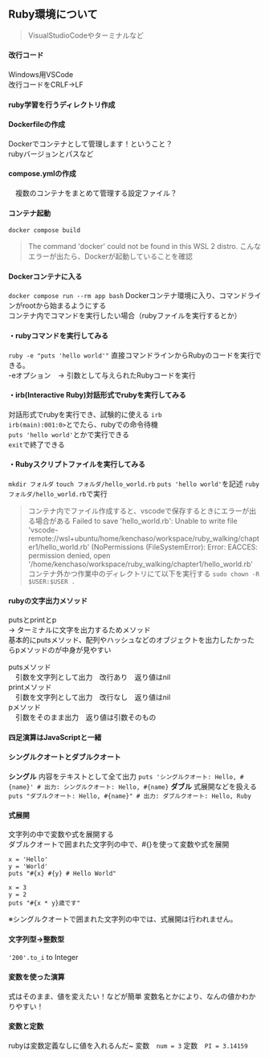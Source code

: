 ## Ruby環境について

> VisualStudioCodeやターミナルなど

#### 改行コード
Windows用VSCode<br>
改行コードをCRLF→LF

#### ruby学習を行うディレクトリ作成

#### Dockerfileの作成
 Dockerでコンテナとして管理します！ということ？<br>
 rubyバージョンとパスなど<br>
 
#### compose.ymlの作成
　複数のコンテナをまとめて管理する設定ファイル？<br>

#### コンテナ起動
`docker compose build`

> The command 'docker' could not be found in this WSL 2 distro.
> こんなエラーが出たら、Dockerが起動していることを確認

#### Dockerコンテナに入る
`docker compose run --rm app bash`
Dockerコンテナ環境に入り、コマンドラインがrootから始まるようにする<br>
コンテナ内でコマンドを実行したい場合（rubyファイルを実行するとか）

#### ・rubyコマンドを実行してみる
`ruby -e "puts 'hello world'"`
直接コマンドラインからRubyのコードを実行できる。<br>
-eオプション　→ 引数として与えられたRubyコードを実行

#### ・irb(Interactive Ruby)対話形式でrubyを実行してみる
対話形式でrubyを実行でき、試験的に使える
`irb`<br>
`irb(main):001:0>`とでたら、rubyでの命令待機<br>
`puts 'hello world'`とかで実行できる<br>
`exit`で終了できる

#### ・Rubyスクリプトファイルを実行してみる
`mkdir フォルダ`
`touch フォルダ/hello_world.rb`
`puts 'hello world'`を記述
`ruby フォルダ/hello_world.rb`で実行

> コンテナ内でファイル作成すると、vscodeで保存するときにエラーが出る場合がある
> Failed to save 'hello_world.rb': Unable to write file 'vscode-remote://wsl+ubuntu/home/kenchaso/workspace/ruby_walking/chapter1/hello_world.rb' (NoPermissions (FileSystemError): Error: EACCES: permission denied, open '/home/kenchaso/workspace/ruby_walking/chapter1/hello_world.rb'
> コンテナ外かつ作業中のディレクトリにて以下を実行する
> `sudo chown -R $USER:$USER .`

#### rubyの文字出力メソッド
putsとprintとp<br>
→ ターミナルに文字を出力するためメソッド<br>
基本的にputsメソッド、配列やハッシュなどのオブジェクトを出力したかったらpメソッドのが中身が見やすい

putsメソッド<br>
　引数を文字列として出力　改行あり　返り値はnil<br>
printメソッド<br>
　引数を文字列として出力　改行なし　返り値はnil<br>
pメソッド<br>
　引数をそのまま出力　返り値は引数そのもの<br>

#### 四足演算はJavaScriptと一緒

#### シングルクオートとダブルクオート
**シングル**
内容をテキストとして全て出力
`puts 'シングルクオート: Hello, #{name}' # 出力: シングルクオート: Hello, #{name}`
**ダブル**
式展開などを扱える
`puts "ダブルクオート: Hello, #{name}" # 出力: ダブルクオート: Hello, Ruby`

#### 式展開
文字列の中で変数や式を展開する<br>
ダブルクオートで囲まれた文字列の中で、#{}を使って変数や式を展開<br>
```
x = 'Hello'
y = 'World'
puts "#{x} #{y} # Hello World"

x = 3
y = 2
puts "#{x * y}歳です"
```

※シングルクオートで囲まれた文字列の中では、式展開は行われません。

#### 文字列型→整数型
`'200'.to_i`
to Integer

#### 変数を使った演算
式はそのまま、値を変えたい！などが簡単
変数名とかにより、なんの値かわかりやすい！

#### 変数と定数
rubyは変数定義なしに値を入れるんだ~
変数　`num = 3`
定数　`PI = 3.14159`
